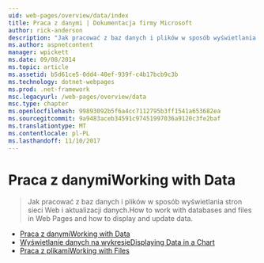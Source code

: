 ```yaml
---
uid: web-pages/overview/data/index
title: Praca z danymi | Dokumentacja firmy Microsoft
author: rick-anderson
description: "Jak pracować z baz danych i plików w sposób wyświetlania stron sieci Web i aktualizacji danych."
ms.author: aspnetcontent
manager: wpickett
ms.date: 09/08/2014
ms.topic: article
ms.assetid: b5d61ce5-0dd4-40ef-939f-c4b17bcb9c3b
ms.technology: dotnet-webpages
ms.prod: .net-framework
msc.legacyurl: /web-pages/overview/data
msc.type: chapter
ms.openlocfilehash: 99893092b5f6a4cc7112795b3ff1541a653682ea
ms.sourcegitcommit: 9a9483aceb34591c97451997036a9120c3fe2baf
ms.translationtype: MT
ms.contentlocale: pl-PL
ms.lasthandoff: 11/10/2017
---
```

<a name="working-with-data"></a><span data-ttu-id="99140-103">Praca z danymi</span><span class="sxs-lookup"><span data-stu-id="99140-103">Working with Data</span></span>
====================
> <span data-ttu-id="99140-104">Jak pracować z baz danych i plików w sposób wyświetlania stron sieci Web i aktualizacji danych.</span><span class="sxs-lookup"><span data-stu-id="99140-104">How to work with databases and files in Web Pages and how to display and update data.</span></span>


- [<span data-ttu-id="99140-105">Praca z danymi</span><span class="sxs-lookup"><span data-stu-id="99140-105">Working with Data</span></span>](5-working-with-data.md)
- [<span data-ttu-id="99140-106">Wyświetlanie danych na wykresie</span><span class="sxs-lookup"><span data-stu-id="99140-106">Displaying Data in a Chart</span></span>](7-displaying-data-in-a-chart.md)
- [<span data-ttu-id="99140-107">Praca z plikami</span><span class="sxs-lookup"><span data-stu-id="99140-107">Working with Files</span></span>](working-with-files.md)
